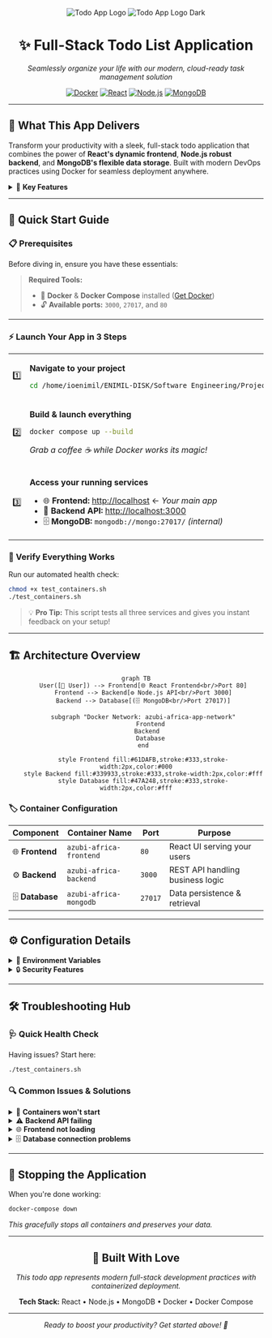 <div align="center">

![Todo App Logo](https://user-images.githubusercontent.com/62269745/174906065-7bb63e14-879a-4740-849c-0821697aeec2.png#gh-light-mode-only)
![Todo App Logo Dark](https://user-images.githubusercontent.com/62269745/174906068-aad23112-20fe-4ec8-877f-3ee1d9ec0a69.png#gh-dark-mode-only)

# ✨ Full-Stack Todo List Application

*Seamlessly organize your life with our modern, cloud-ready task management solution*

[![Docker](https://img.shields.io/badge/Docker-Ready-2496ED?style=for-the-badge&logo=docker&logoColor=white)](https://www.docker.com/)
[![React](https://img.shields.io/badge/React-Frontend-61DAFB?style=for-the-badge&logo=react&logoColor=black)](https://reactjs.org/)
[![Node.js](https://img.shields.io/badge/Node.js-Backend-339933?style=for-the-badge&logo=node.js&logoColor=white)](https://nodejs.org/)
[![MongoDB](https://img.shields.io/badge/MongoDB-Database-47A248?style=for-the-badge&logo=mongodb&logoColor=white)](https://www.mongodb.com/)

---

</div>

## 🎯 What This App Delivers

Transform your productivity with a sleek, full-stack todo application that combines the power of **React's dynamic frontend**, **Node.js robust backend**, and **MongoDB's flexible data storage**. Built with modern DevOps practices using Docker for seamless deployment anywhere.

<details>
<summary>🌟 <strong>Key Features</strong></summary>

- **Lightning-fast task creation** and management
- **Real-time updates** across all your devices  
- **Cloud-ready architecture** with Docker containerization
- **Scalable MongoDB** database for unlimited tasks
- **Modern React UI** with responsive design
- **Production-ready** with comprehensive health checks

</details>

---

## 🚀 Quick Start Guide

### 📋 Prerequisites

Before diving in, ensure you have these essentials:

> **Required Tools:**
> - 🐳 **Docker** & **Docker Compose** installed ([Get Docker](https://docs.docker.com/get-docker/))
> - 🔓 **Available ports:** `3000`, `27017`, and `80`

---

### ⚡ Launch Your App in 3 Steps

<table>
<tr>
<td width="50px">1️⃣</td>
<td>

**Navigate to your project**
```bash
cd /home/ioenimil/ENIMIL-DISK/Software Engineering/Projects/Azubi/fullstack-todo-list
```

</td>
</tr>
<tr>
<td>2️⃣</td>
<td>

**Build & launch everything**
```bash
docker compose up --build
```
*Grab a coffee ☕ while Docker works its magic!*

</td>
</tr>
<tr>
<td>3️⃣</td>
<td>

**Access your running services**
- 🌐 **Frontend:** [http://localhost](http://localhost) ← *Your main app*
- 🔧 **Backend API:** [http://localhost:3000](http://localhost:3000)
- 🗄️ **MongoDB:** `mongodb://mongo:27017/` *(internal)*

</td>
</tr>
</table>

### 🧪 Verify Everything Works

Run our automated health check:
```bash
chmod +x test_containers.sh
./test_containers.sh
```

> 💡 **Pro Tip:** This script tests all three services and gives you instant feedback on your setup!

---

## 🏗️ Architecture Overview

<div align="center">

```mermaid
graph TB
    User([👤 User]) --> Frontend[🌐 React Frontend<br/>Port 80]
    Frontend --> Backend[⚙️ Node.js API<br/>Port 3000]
    Backend --> Database[(🗄️ MongoDB<br/>Port 27017)]
    
    subgraph "Docker Network: azubi-africa-app-network"
        Frontend
        Backend  
        Database
    end
    
    style Frontend fill:#61DAFB,stroke:#333,stroke-width:2px,color:#000
    style Backend fill:#339933,stroke:#333,stroke-width:2px,color:#fff
    style Database fill:#47A248,stroke:#333,stroke-width:2px,color:#fff
```

</div>

### 🏷️ Container Configuration

| Component | Container Name | Port | Purpose |
|-----------|----------------|------|---------|
| 🌐 **Frontend** | `azubi-africa-frontend` | `80` | React UI serving your users |
| ⚙️ **Backend** | `azubi-africa-backend` | `3000` | REST API handling business logic |
| 🗄️ **Database** | `azubi-africa-mongodb` | `27017` | Data persistence & retrieval |

---

## ⚙️ Configuration Details

<details>
<summary>🔧 <strong>Environment Variables</strong></summary>

### Backend Configuration
```env
MONGO_URI=mongodb://mongo:27017/todoapp
NODE_ENV=production
PORT=3000
```

### Frontend Configuration  
```env
VITE_APP_BACKEND_URL=http://localhost:3000
```

</details>

<details>
<summary>🔒 <strong>Security Features</strong></summary>

- **Auto-restart** containers for high availability
- **Environment-based** configuration management
- **Network isolation** with custom Docker networks
- **Health checks** for all critical services

</details>

---

## 🛠️ Troubleshooting Hub

### 🩺 Quick Health Check

Having issues? Start here:
```bash
./test_containers.sh
```

### 🔍 Common Issues & Solutions

<details>
<summary>🚫 <strong>Containers won't start</strong></summary>

**Check these first:**
```bash
# Verify Docker is running
docker --version

# Check for port conflicts  
netstat -tlnp | grep -E "(3000|27017|80)"

# View detailed logs
docker compose logs
```

</details>

<details>
<summary>⚠️ <strong>Backend API failing</strong></summary>

**Debug steps:**
```bash
# Check backend logs
docker logs azubi-africa-backend

# Test API directly
curl http://localhost:3000/todos

# Verify container health
docker ps --filter "name=backend"
```

</details>

<details>
<summary>🌐 <strong>Frontend not loading</strong></summary>

**Troubleshoot frontend:**
```bash
# Test frontend accessibility
curl -I http://localhost:80

# Check if backend is reachable
curl http://localhost:3000/health

# View frontend logs
docker logs azubi-africa-frontend
```

</details>

<details>
<summary>🗄️ <strong>Database connection problems</strong></summary>

**MongoDB diagnostics:**
```bash
# Check MongoDB logs
docker logs azubi-africa-mongodb

# Test database port
nc -zv localhost 27017

# Verify network connectivity
docker network ls | grep azubi
```

</details>

---

## 🛑 Stopping the Application

When you're done working:
```bash
docker-compose down
```

*This gracefully stops all containers and preserves your data.*

---

<div align="center">

## 💝 Built With Love

*This todo app represents modern full-stack development practices with containerized deployment.*

**Tech Stack:** React • Node.js • MongoDB • Docker • Docker Compose

---

*Ready to boost your productivity? Get started above! 🚀*

</div>